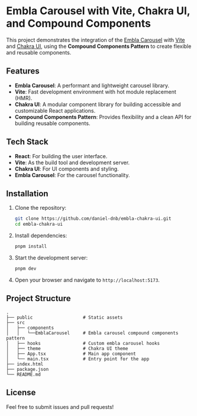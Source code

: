# Embla Carousel with Vite, Chakra UI, and Compound Components

This project demonstrates the integration of the [Embla Carousel](https://www.embla-carousel.com/) with [Vite](https://vitejs.dev/) and [Chakra UI](https://chakra-ui.com/), using the **Compound Components Pattern** to create flexible and reusable components.

## Features

- **Embla Carousel**: A performant and lightweight carousel library.
- **Vite**: Fast development environment with hot module replacement (HMR).
- **Chakra UI**: A modular component library for building accessible and customizable React applications.
- **Compound Components Pattern**: Provides flexibility and a clean API for building reusable components.

## Tech Stack

- **React**: For building the user interface.
- **Vite**: As the build tool and development server.
- **Chakra UI**: For UI components and styling.
- **Embla Carousel**: For the carousel functionality.

## Installation

1. Clone the repository:

   ```bash
   git clone https://github.com/daniel-dnb/embla-chakra-ui.git
   cd embla-chakra-ui
   ```

2. Install dependencies:

   ```bash
   pnpm install
   ```

3. Start the development server:

   ```bash
   pnpm dev
   ```

4. Open your browser and navigate to `http://localhost:5173`.

## Project Structure

```
.
├── public                   # Static assets
├── src
│   ├── components
│   │   └──EmblaCarousel     # Embla carousel compound components pattern
│   ├── hooks                # Custom embla carousel hooks
│   ├── theme                # Chakra UI theme
│   ├── App.tsx              # Main app component
│   └── main.tsx             # Entry point for the app
├── index.html
├── package.json
└── README.md
```

## License

Feel free to submit issues and pull requests!
